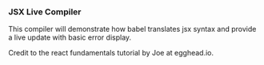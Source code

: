 ### JSX Live Compiler

This compiler will demonstrate how babel translates jsx syntax and provide a live update with basic error display.

Credit to the react fundamentals tutorial by Joe at egghead.io.